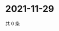 # 2021-11-29

共 0 条

<!-- BEGIN WEIBO -->
<!-- 最后更新时间 Mon Nov 29 2021 04:14:37 GMT+0800 (China Standard Time) -->

<!-- END WEIBO -->
